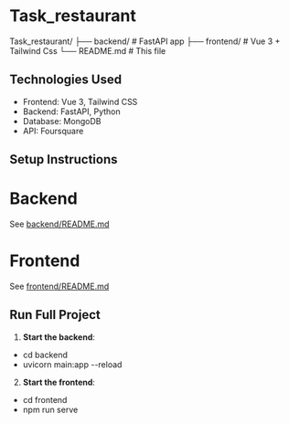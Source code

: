# Task_restaurant

Task_restaurant/
├── backend/ # FastAPI app
├── frontend/ # Vue 3 + Tailwind Css
└── README.md # This file

## Technologies Used
- Frontend: Vue 3, Tailwind CSS
- Backend: FastAPI, Python
- Database: MongoDB
- API: Foursquare

## Setup Instructions
# Backend
See [backend/README.md](./backend/README.md)
# Frontend
See [frontend/README.md](./frontend/README.md)

## Run Full Project
1. **Start the backend**:
- cd backend
- uvicorn main:app --reload
2. **Start the frontend**:
- cd frontend
- npm run serve
